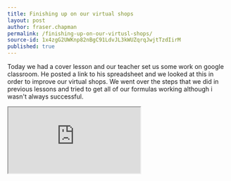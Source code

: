 ```yaml
---
title: Finishing up on our virtual shops
layout: post
author: fraser.chapman
permalink: /finishing-up-on-our-virtusl-shops/
source-id: 1x4zgG2UWKnp82nBgC91LdvJL3kWUZqrqJwjtTzdIirM
published: true
---
```

Today we had a cover lesson and our teacher set us some work on google classroom. He posted a link to his spreadsheet and we looked at this in order to improve our virtual shops.  We went over the steps that we did in previous lessons and tried to get all of our formulas working although i wasn't always successful.


<iframe src="https://docs.google.com/spreadsheets/d/e/2PACX-1vQ9DaK2N_6JoGS-U5iKs1uHiP3kqedyhypNMPQROehgkRb2Eivt2K61QAfctdmGsFy0wB2_0tcISl_O/pubhtml?widget=true&amp;headers=false"></iframe>
